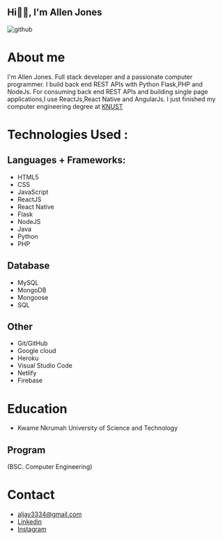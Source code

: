 

​<h2>Hi👋🏻, I'm Allen Jones</h2>
 
![github](https://c4.wallpaperflare.com/wallpaper/176/864/869/computer-laptop-coffee-programming-wallpaper-preview.jpg)



# About me
I'm Allen Jones. Full stack developer and a passionate computer programmer.
I build back end REST APIs with Python Flask,PHP and NodeJs. 
For consuming back end REST APIs and building single page applications,I use ReactJs,React Native and AngularJs.
I just finished my computer engineering degree at <a href="https://www.knust.edu.gh/">KNUST</a>


# Technologies Used :
## Languages + Frameworks: 
- HTML5
- CSS
- JavaScript
- ReactJS
- React Native
- Flask
- NodeJS
- Java
- Python
- PHP
## Database
- MySQL
- MongoDB
- Mongoose
- SQL

## Other
- Git/GitHub
- Google cloud
- Heroku
- Visual Studio Code
- Netlify
- Firebase


# Education
- Kwame Nkrumah University of Science  and Technology
## Program
(BSC. Computer Engineering)

# Contact
- aljay3334@gmail.com
- <a href='https://www.linkedin.com/in/allen-jones-b799b7171'>Linkedin</a>
- <a href='https://www.instagram.com/_allenjones/'>Instagram</a>
